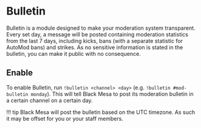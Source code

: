 # Bulletin

Bulletin is a module designed to make your moderation system transparent. Every set day, a message
will be posted containing moderation statistics from the last 7 days, including kicks, bans (with a
separate statistic for AutoMod bans) and strikes. As no sensitive information is stated in the
bulletin, you can make it public with no consequence.

## Enable

To enable Bulletin, run `!bulletin <channel> <day>` (e.g. `!bulletin #mod-bulletin monday`). This
will tell Black Mesa to post its moderation bulletin in a certain channel on a certain day.

!!! tip Black Mesa will post the bulletin based on the UTC timezone. As such it may be offset for
you or your staff members.

